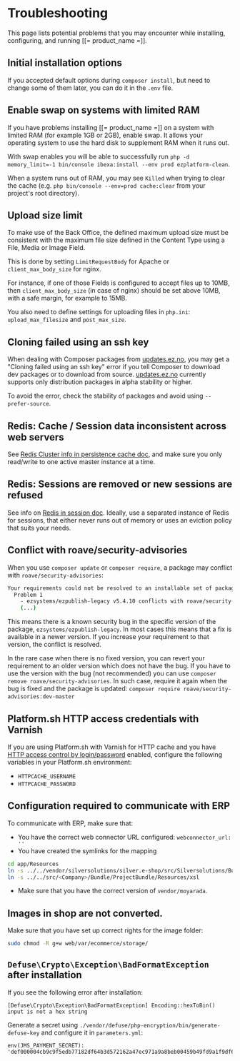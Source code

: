 # Troubleshooting

This page lists potential problems that you may encounter while installing, configuring, and running [[= product_name =]].

## Initial installation options

If you accepted default options during `composer install`, but need to change some of them later,
you can do it in the `.env` file.

## Enable swap on systems with limited RAM

If you have problems installing [[= product_name =]] on a system with limited RAM (for example 1GB or 2GB), enable swap.
It allows your operating system to use the hard disk to supplement RAM when it runs out.

With swap enables you will be able to successfully run `php -d memory_limit=-1 bin/console ibexa:install --env prod ezplatform-clean`.

When a system runs out of RAM, you may see `Killed` when trying to clear the cache (e.g. `php bin/console --env=prod cache:clear` from your project's root directory).

## Upload size limit

To make use of the Back Office, the defined maximum upload size must be consistent with the maximum file size defined in the Content Type using a File, Media or Image Field.

This is done by setting `LimitRequestBody` for Apache or `client_max_body_size` for nginx.

For instance, if one of those Fields is configured to accept files up to 10MB, then `client_max_body_size` (in case of nginx) should be set above 10MB, with a safe margin, for example to 15MB.

You also need to define settings for uploading files in `php.ini`: `upload_max_filesize` and `post_max_size`.

## Cloning failed using an ssh key

When dealing with Composer packages from [updates.ez.no](http://updates.ez.no), you may get a "Cloning failed using an ssh key" error
if you tell Composer to download dev packages or to download from source.
[updates.ez.no](http://updates.ez.no) currently supports only distribution packages in alpha stability or higher.

To avoid the error, check the stability of packages and avoid using `--prefer-source`.

## Redis: Cache / Session data inconsistent across web servers

See [Redis Cluster info in persistence cache doc](../guide/persistence_cache.md#redis-clustering), and make sure you only read/write to
one active master instance at a time.

## Redis: Sessions are removed or new sessions are refused

See info on [Redis in session doc](../guide/sessions.md#cluster-setup).
Ideally, use a separated instance of Redis for sessions,
that either never runs out of memory or uses an eviction policy that suits your needs.

## Conflict with roave/security-advisories

When you use `composer update` or `composer require`, a package may conflict with `roave/security-advisories`:

``` bash
Your requirements could not be resolved to an installable set of packages.
  Problem 1
    - ezsystems/ezpublish-legacy v5.4.10 conflicts with roave/security-advisories[dev-master].
    (...)
```

This means there is a known security bug in the specific version of the package, `ezsystems/ezpublish-legacy`.
In most cases this means that a fix is available in a newer version.
If you increase your requirement to that version, the conflict is resolved.

In the rare case when there is no fixed version, you can revert your requirement to an older version which does not have the bug.
If you have to use the version with the bug (not recommended) you can use `composer remove roave/security-advisories`.
In such case, require it again when the bug is fixed and the package is updated: `composer require roave/security-advisories:dev-master` 

## Platform.sh HTTP access credentials with Varnish

If you are using Platform.sh with Varnish for HTTP cache
and you have [HTTP access control by login/password](https://docs.platform.sh/administration/web/configure-environment.html#http-access-control) enabled,
configure the following variables in your Platform.sh environment:

- `HTTPCACHE_USERNAME`
- `HTTPCACHE_PASSWORD`

## Configuration required to communicate with ERP

To communicate with ERP, make sure that:

- You have the correct web connector URL configured: `webconnector_url: ''`
- You have created the symlinks for the mapping

``` bash
cd app/Resources
ln -s ../../vendor/silversolutions/silver.e-shop/src/Silversolutions/Bundle/EshopBundle/Resources/xslbase
ln -s ../../src/<Company>/Bundle/ProjectBundle/Resources/xsl
```

- Make sure that you have the correct version of `vendor/moyarada`.

## Images in shop are not converted.

Make sure that you have set up correct rights for the image folder:

``` bash
sudo chmod -R g+w web/var/ecommerce/storage/
```

## `Defuse\Crypto\Exception\BadFormatException` after installation

If you see the following error after installation:

`[Defuse\Crypto\Exception\BadFormatException] Encoding::hexToBin() input is not a hex string`

Generate a secret using `./vendor/defuse/php-encryption/bin/generate-defuse-key` and
configure it in `parameters.yml`:

```
env(JMS_PAYMENT_SECRET): 'def000004cb9c9f5edb77182df64b3d572162a47ec971a9a8beb00459b49fd9a1f9df6991ffc817c8585f59b8c5a032b796ab520eae126c77d8a304b36af0c9acdbfa9b9'
```
